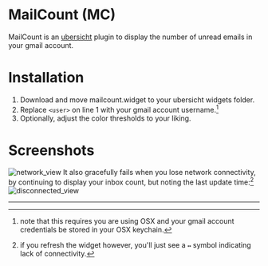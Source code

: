 MailCount (MC)
=========

MailCount is an [ubersicht](https://github.com/felixhageloh/uebersicht) plugin to display the number of unread emails in your gmail account.

Installation
============
1. Download and move mailcount.widget to your ubersicht widgets folder.
2. Replace `<user>` on line 1 with your gmail account username.[^1]
3. Optionally, adjust the color thresholds to your liking.

Screenshots
===========
![network_view](network_view.png)
It also gracefully fails when you lose network connectivity, by continuing to display your inbox count, but noting the last update time:[^2]
![disconnected_view](disconnected_view.png)

---
[^1]: note that this requires you are using OSX and your gmail account credentials be stored in your OSX keychain.
[^2]: if you refresh the widget however, you'll just see a `↭` symbol indicating lack of connectivity.
